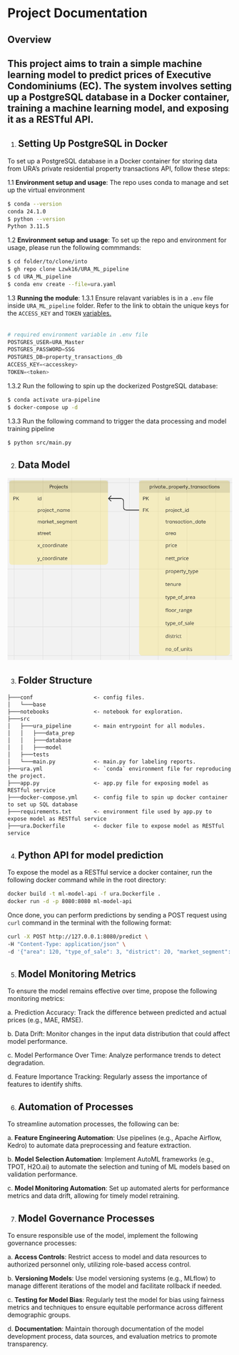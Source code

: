 # Project Documentation

## Overview
This project aims to train a simple machine learning model to predict prices of Executive Condominiums (EC). The system involves setting up a PostgreSQL database in a Docker container, training a machine learning model, and exposing it as a RESTful API.
---

1. ## Setting Up PostgreSQL in Docker

To set up a PostgreSQL database in a Docker container for storing data from URA’s private residential property transactions API, follow these steps:

1.1 **Environment setup and usage**:
The repo uses conda to manage and set up the virtual environment
```bash
$ conda --version
conda 24.1.0
$ python --version
Python 3.11.5
```

1.2 **Environment setup and usage**:
To set up the repo and environment for usage, please run the following
commmands:

```bash
$ cd folder/to/clone/into
$ gh repo clone Lzwk16/URA_ML_pipeline
$ cd URA_ML_pipeline
$ conda env create --file=ura.yaml
```
1.3 **Running the module**:
1.3.1 Ensure relavant variables is in a `.env` file inside `URA_ML_pipeline`
   folder. Refer to the link to obtain the unique keys for the `ACCESS_KEY` and `TOKEN` [variables.](https://www.ura.gov.sg/maps/api/#private-residential-property-transactions)
```python

# required environment variable in .env file
POSTGRES_USER=URA_Master
POSTGRES_PASSWORD=SSG
POSTGRES_DB=property_transactions_db
ACCESS_KEY=<accesskey>
TOKEN=<token>
```
1.3.2 Run the following to spin up the dockerized PostgreSQL database:
```bash
$ conda activate ura-pipeline
$ docker-compose up -d
```
1.3.3  Run the following command to trigger the data processing and model
training pipeline
```bash
$ python src/main.py
```

2. ## Data Model
![alt text](data_model_diagram.png)

3. ## Folder Structure

```
├───conf                   <- config files.
│   └───base
├───notebooks              <- notebook for exploration.
├───src
│   ├───ura_pipeline       <- main entrypoint for all modules.
│   │   ├───data_prep
│   │   ├───database
│   │   ├───model
│   ├───tests
│   └───main.py            <- main.py for labeling reports.
├───ura.yml                <- `conda` environment file for reproducing the project.
├───app.py                 <- app.py file for exposing model as RESTful service
├───docker-compose.yml     <- config file to spin up docker container to set up SQL database
├───requirements.txt       <- environment file used by app.py to expose model as RESTful service
├───ura.Dockerfile         <- docker file to expose model as RESTful service
```
4. ## Python API for model prediction
To expose the model as a RESTful service a docker container, run the following
docker command while in the root directory:

```bash
docker build -t ml-model-api -f ura.Dockerfile .
docker run -d -p 8080:8080 ml-model-api
```

Once done, you can perform predictions by sending a POST request using `curl`
command in the terminal with the following format:
```bash
curl -X POST http://127.0.0.1:8080/predict \
-H "Content-Type: application/json" \
-d '{"area": 120, "type_of_sale": 3, "district": 20, "market_segment": "OCR", "x_coordinate": 30143.47773, "y_coordinate": 36550.59541, "year": 2021, "month": "01", "remaining_lease": 76, "middle_story": 5}'
```


5. ## Model Monitoring Metrics
To ensure the model remains effective over time, propose the following monitoring metrics:

a. Prediction Accuracy: Track the difference between predicted and actual prices
(e.g., MAE, RMSE).

b. Data Drift: Monitor changes in the input data distribution that could affect
model performance.

c. Model Performance Over Time: Analyze performance trends to detect
degradation.

d. Feature Importance Tracking: Regularly assess the importance of features to
identify shifts.

6. ## Automation of Processes

To streamline automation processes, the following can be:

a. **Feature Engineering Automation**:
Use pipelines (e.g., Apache Airflow, Kedro) to automate data preprocessing and
feature extraction.

b. **Model Selection Automation**:
Implement AutoML frameworks (e.g., TPOT, H2O.ai) to automate the selection and
tuning of ML models based on validation performance.

c. **Model Monitoring Automation**:
Set up automated alerts for performance metrics and data drift, allowing for timely model retraining.

7. ## Model Governance Processes

To ensure responsible use of the model, implement the following governance processes:

a. **Access Controls**:
Restrict access to model and data resources to authorized personnel only,
utilizing role-based access control.

b. **Versioning Models**:
Use model versioning systems (e.g., MLflow) to manage different iterations of
the model and facilitate rollback if needed.

c. **Testing for Model Bias**:
Regularly test the model for bias using fairness metrics and techniques to
ensure equitable performance across different demographic groups.

d. **Documentation**:
Maintain thorough documentation of the model development process, data sources, and evaluation metrics to promote transparency.